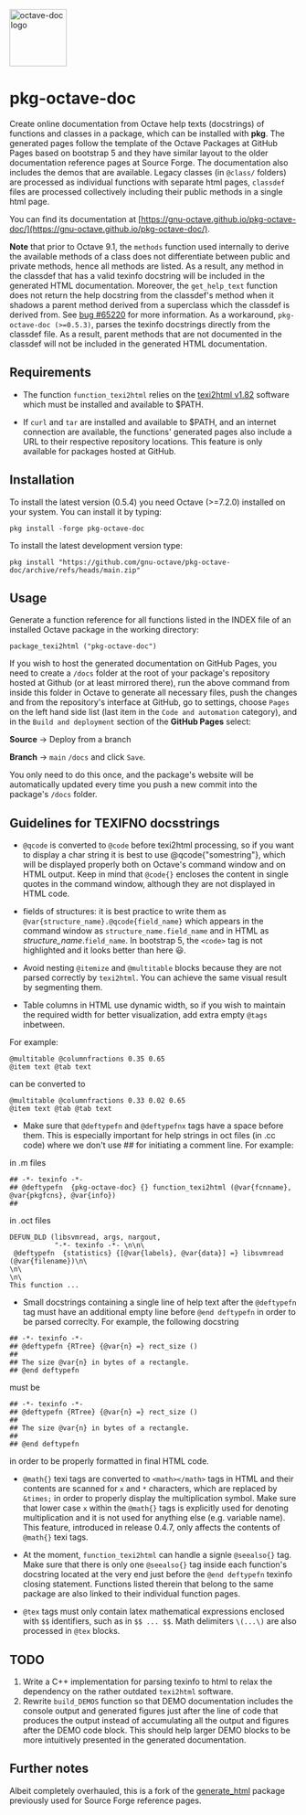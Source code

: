 <img alt="octave-doc logo" width="100"
     src="https://raw.githubusercontent.com/gnu-octave/pkg-octave-doc/main/doc/pkg-octave-doc.png">

# pkg-octave-doc

Create online documentation from Octave help texts (docstrings)
of functions and classes in a package, which can be installed
with **pkg**. The generated pages follow the template of the Octave Packages at
GitHub Pages based on bootstrap 5 and they have similar layout to the older
documentation reference pages at Source Forge. The documentation also includes
the demos that are available. Legacy classes (in `@class/` folders) are processed
as individual functions with separate html pages, `classdef` files are processed
collectively including their public methods in a single html page.

You can find its documentation at [https://gnu-octave.github.io/pkg-octave-doc/](https://gnu-octave.github.io/pkg-octave-doc/).

**Note** that prior to Octave 9.1, the `methods` function used internally to derive the
available methods of a class does not differentiate between public and private methods,
hence all methods are listed. As a result, any method in the classdef that has a
valid texinfo docstring will be included in the generated HTML documentation.
Moreover, the `get_help_text` function does not return the help docstring from the
classdef's method when it shadows a parent method derived from a superclass which
the classdef is derived from. See [bug #65220](https://savannah.gnu.org/bugs/?65220)
for more information. As a workaround, `pkg-octave-doc (>=0.5.3)`, parses the
texinfo docstrings directly from the classdef file. As a result, parent methods
that are not documented in the classdef will not be included in the generated HTML
documentation.

## Requirements

* The function `function_texi2html` relies on the
[texi2html v1.82](https://www.nongnu.org/texi2html/) software which must be
installed and available to $PATH.

* If `curl` and `tar` are installed and available to $PATH, and an internet connection are available,
the functions' generated pages also include a URL to their respective repository locations.  This
feature is only available for packages hosted at GitHub.


## Installation

To install the latest version (0.5.4) you need Octave (>=7.2.0) installed on your system. You can install it by typing:

```
pkg install -forge pkg-octave-doc
```

To install the latest development version type:

```
pkg install "https://github.com/gnu-octave/pkg-octave-doc/archive/refs/heads/main.zip"
```

## Usage

Generate a function reference for all functions listed in the INDEX file of an
installed Octave package in the working directory:

```
package_texi2html ("pkg-octave-doc")
```

If you wish to host the generated documentation on GitHub Pages, you need to create a `/docs` folder at the root of your package's repository hosted at Github (or at least mirrored there), run the above command from inside this folder in Octave to generate all necessary files, push the changes and from the repository's interface at GitHub, go to settings, choose `Pages` on the left hand side list (last item in the `Code and automation` category), and in the `Build and deployment` section of the <b>GitHub Pages</b> select:

<b>Source</b>  ->  Deploy from a branch

<b>Branch</b>  ->  `main` `/docs` and click `Save`.

You only need to do this once, and the package's website will be automatically updated every time you push a new commit into the package's `/docs` folder.

## Guidelines for TEXIFNO docsstrings


* `@qcode` is converted to `@code` before texi2html processing, so if you want to display a char string it is best to use @qcode{"somestring"}, which will be displayed properly both on Octave's command window and on HTML output. Keep in mind that `@code{}` encloses the content in single quotes in the command window, although they are not displayed in HTML code.

* fields of structures: it is best practice to write them as `@var{structure_name}.@qcode{field_name}` which appears in the command window as `structure_name.field_name` and in HTML as <var>structure_name</var>.<code>field_name</code>. In bootstrap 5, the `<code>` tag is not highlighted and it looks better than here :smiley:.

* Avoid nesting `@itemize` and `@multitable` blocks because they are not parsed correctly by `texi2html`. You can achieve the same visual result by segmenting them.

* Table columns in HTML use dynamic width, so if you wish to maintain the required width for better visualization, add extra empty `@tags` inbetween.

For example:
````
@multitable @columnfractions 0.35 0.65
@item text @tab text
````
can be converted to
````
@multitable @columnfractions 0.33 0.02 0.65
@item text @tab @tab text
````

* Make sure that `@deftypefn` and `@deftypefnx` tags have a space before them.  This is especially important for help strings in oct files (in .cc code) where we don't use ## for initiating a comment line.
For example:

in .m files
````
## -*- texinfo -*-
## @deftypefn  {pkg-octave-doc} {} function_texi2html (@var{fcnname}, @var{pkgfcns}, @var{info})
##
````
in .oct files
````
DEFUN_DLD (libsvmread, args, nargout,
           "-*- texinfo -*- \n\n\
 @deftypefn  {statistics} {[@var{labels}, @var{data}] =} libsvmread (@var{filename})\n\
\n\
\n\
This function ...
````

* Small docstrings containing a single line of help text after the `@deftypefn` tag must have an additional empty line before `@end deftypefn` in order to be parsed correclty. For example, the following docstring
````
## -*- texinfo -*-
## @deftypefn {RTree} {@var{n} =} rect_size ()
##
## The size @var{n} in bytes of a rectangle.
## @end deftypefn
````
must be
````
## -*- texinfo -*-
## @deftypefn {RTree} {@var{n} =} rect_size ()
##
## The size @var{n} in bytes of a rectangle.
##
## @end deftypefn
````
in order to be properly formatted in final HTML code.

* `@math{}` texi tags are converted to `<math></math>` tags in HTML and their contents are scanned for `x` and `*` characters, which are replaced by `&times;` in order to properly display the multiplication symbol. Make sure that lower case `x` within the `@math{}` tags is explicitly used for denoting multiplication and it is not used for anything else (e.g. variable name).  This feature, introduced in release 0.4.7, only affects the contents of `@math{}` texi tags. 

* At the moment, `function_texi2html` can handle a signle `@seealso{}` tag. Make sure that there is only one `@seealso{}` tag inside each function's docstring located at the very end just before the `@end deftypefn` texinfo closing statement. Functions listed therein that belong to the same package are also linked to their individual function pages.

* `@tex` tags must only contain latex mathematical expressions enclosed with `$$` identifiers, such as in `$$ ... $$`. Math delimiters `\(...\)` are also processed in `@tex` blocks.


## TODO

1. Write a C++ implementation for parsing texinfo to html to relax the
dependency on the rather outdated `texi2html` software.
3. Rewrite `build_DEMOS` function so that DEMO documentation includes
the console output and generated figures just after the line of code
that produces the output instead of accumulating all the output and
figures after the DEMO code block. This should help larger DEMO blocks
to be more intuitively presented in the generated documentation.


## Further notes

Albeit completely overhauled, this is a fork of the
[generate_html](https://packages.octave.org/generate_html) package previously
used for Source Forge reference pages.
